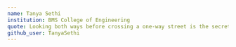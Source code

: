 ```yaml
---
name: Tanya Sethi
institution: BMS College of Engineering
quote: Looking both ways before crossing a one-way street is the secret to bug free developing.
github_user: TanyaSethi
---
```

